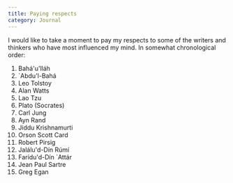 ```yaml
---
title: Paying respects
category: Journal
---
```


I would like to take a moment to pay my respects to some of the writers
and thinkers who have most influenced my mind.  In somewhat
chronological order:

1. Bahá'u'lláh
1. `Abdu'l-Bahá
1. Leo Tolstoy
1. Alan Watts
1. Lao Tzu
1. Plato (Socrates)
1. Carl Jung
1. Ayn Rand
1. Jiddu Krishnamurti
1. Orson Scott Card
1. Robert Pirsig
1. Jalálu'd-Dín Rúmí
1. Farídu'd-Dín `Attár
1. Jean Paul Sartre
1. Greg Egan


